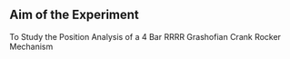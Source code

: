 ## Aim of the Experiment

To Study the Position Analysis of a 4 Bar RRRR Grashofian Crank Rocker Mechanism
